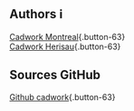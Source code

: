 
## Authors :information_source:
[Cadwork Montreal](https://www.cadwork.com/cwen/Ourcompany/Company/cadwork/Montreal.html){.button-63}  
[Cadwork Herisau](https://www.cadwork.com/cwde/Unternehmen/Unsere_Bueros_und_Teams/Cadwork_Holz_AG_Herisau_CH.htm){.button-63} 

## Sources GitHub
[Github cadwork](https://github.com/cwapi3d/cwapi3dpython){.button-63} 
